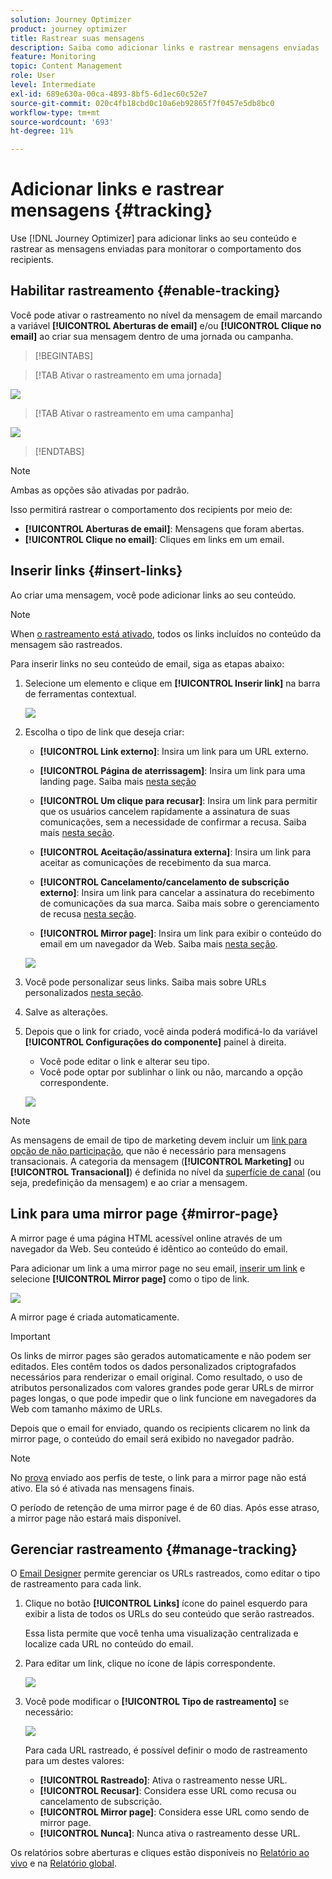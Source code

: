 ```yaml
---
solution: Journey Optimizer
product: journey optimizer
title: Rastrear suas mensagens
description: Saiba como adicionar links e rastrear mensagens enviadas
feature: Monitoring
topic: Content Management
role: User
level: Intermediate
exl-id: 689e630a-00ca-4893-8bf5-6d1ec60c52e7
source-git-commit: 020c4fb18cbd0c10a6eb92865f7f0457e5db8bc0
workflow-type: tm+mt
source-wordcount: '693'
ht-degree: 11%

---
```


# Adicionar links e rastrear mensagens {#tracking}

Use [!DNL Journey Optimizer] para adicionar links ao seu conteúdo e rastrear as mensagens enviadas para monitorar o comportamento dos recipients.

## Habilitar rastreamento {#enable-tracking}

Você pode ativar o rastreamento no nível da mensagem de email marcando a variável **[!UICONTROL Aberturas de email]** e/ou **[!UICONTROL Clique no email]** ao criar sua mensagem dentro de uma jornada ou campanha.

>[!BEGINTABS]

>[!TAB Ativar o rastreamento em uma jornada]

![](assets/message-tracking-journey.png)

>[!TAB Ativar o rastreamento em uma campanha]

![](assets/message-tracking-campaign.png)

>[!ENDTABS]

>[!NOTE]
>
>Ambas as opções são ativadas por padrão.

Isso permitirá rastrear o comportamento dos recipients por meio de:

* **[!UICONTROL Aberturas de email]**: Mensagens que foram abertas.
* **[!UICONTROL Clique no email]**: Cliques em links em um email.

## Inserir links {#insert-links}

Ao criar uma mensagem, você pode adicionar links ao seu conteúdo.

>[!NOTE]
>
>When [o rastreamento está ativado](#enable-tracking), todos os links incluídos no conteúdo da mensagem são rastreados.

Para inserir links no seu conteúdo de email, siga as etapas abaixo:

1. Selecione um elemento e clique em **[!UICONTROL Inserir link]** na barra de ferramentas contextual.

   ![](assets/message-tracking-insert-link.png)

1. Escolha o tipo de link que deseja criar:

   * **[!UICONTROL Link externo]**: Insira um link para um URL externo.

   * **[!UICONTROL Página de aterrissagem]**: Insira um link para uma landing page. Saiba mais [nesta seção](../landing-pages/get-started-lp.md)

   * **[!UICONTROL Um clique para recusar]**: Insira um link para permitir que os usuários cancelem rapidamente a assinatura de suas comunicações, sem a necessidade de confirmar a recusa. Saiba mais [nesta seção](../privacy/opt-out.md#one-click-opt-out).

   * **[!UICONTROL Aceitação/assinatura externa]**: Insira um link para aceitar as comunicações de recebimento da sua marca.

   * **[!UICONTROL Cancelamento/cancelamento de subscrição externo]**: Insira um link para cancelar a assinatura do recebimento de comunicações da sua marca. Saiba mais sobre o gerenciamento de recusa [nesta seção](../privacy/opt-out.md#opt-out-management).

   * **[!UICONTROL Mirror page]**: Insira um link para exibir o conteúdo do email em um navegador da Web. Saiba mais [nesta seção](#mirror-page).

   ![](assets/message-tracking-links.png)

1. Você pode personalizar seus links. Saiba mais sobre URLs personalizados [nesta seção](../personalization/personalization-syntax.md#perso-urls).

1. Salve as alterações.

1. Depois que o link for criado, você ainda poderá modificá-lo da variável **[!UICONTROL Configurações do componente]** painel à direita.

   * Você pode editar o link e alterar seu tipo.
   * Você pode optar por sublinhar o link ou não, marcando a opção correspondente.

   ![](assets/message-tracking-link-settings.png)

>[!NOTE]
>
>As mensagens de email de tipo de marketing devem incluir um [link para opção de não participação](../privacy/opt-out.md#opt-out-management), que não é necessário para mensagens transacionais. A categoria da mensagem (**[!UICONTROL Marketing]** ou **[!UICONTROL Transacional]**) é definida no nível da [superfície de canal](../configuration/channel-surfaces.md#email-type) (ou seja, predefinição da mensagem) e ao criar a mensagem.

## Link para uma mirror page {#mirror-page}

A mirror page é uma página HTML acessível online através de um navegador da Web. Seu conteúdo é idêntico ao conteúdo do email.

Para adicionar um link a uma mirror page no seu email, [inserir um link](#insert-links) e selecione **[!UICONTROL Mirror page]** como o tipo de link.

![](assets/message-tracking-mirror-page.png)

A mirror page é criada automaticamente.

>[!IMPORTANT]
>
>Os links de mirror pages são gerados automaticamente e não podem ser editados. Eles contêm todos os dados personalizados criptografados necessários para renderizar o email original. Como resultado, o uso de atributos personalizados com valores grandes pode gerar URLs de mirror pages longas, o que pode impedir que o link funcione em navegadores da Web com tamanho máximo de URLs.

Depois que o email for enviado, quando os recipients clicarem no link da mirror page, o conteúdo do email será exibido no navegador padrão.

>[!NOTE]
>
>No [prova](preview.md#send-proofs) enviado aos perfis de teste, o link para a mirror page não está ativo. Ela só é ativada nas mensagens finais.

O período de retenção de uma mirror page é de 60 dias. Após esse atraso, a mirror page não estará mais disponível.

## Gerenciar rastreamento {#manage-tracking}

O [Email Designer](content-from-scratch.md) permite gerenciar os URLs rastreados, como editar o tipo de rastreamento para cada link.

1. Clique no botão **[!UICONTROL Links]** ícone do painel esquerdo para exibir a lista de todos os URLs do seu conteúdo que serão rastreados.

   Essa lista permite que você tenha uma visualização centralizada e localize cada URL no conteúdo do email.

1. Para editar um link, clique no ícone de lápis correspondente.

   ![](assets/message-tracking-edit-links.png)

1. Você pode modificar o **[!UICONTROL Tipo de rastreamento]** se necessário:

   ![](assets/message-tracking-edit-a-link.png)

   Para cada URL rastreado, é possível definir o modo de rastreamento para um destes valores:

   * **[!UICONTROL Rastreado]**: Ativa o rastreamento nesse URL.
   * **[!UICONTROL Recusar]**: Considera esse URL como recusa ou cancelamento de subscrição.
   * **[!UICONTROL Mirror page]**: Considera esse URL como sendo de mirror page.
   * **[!UICONTROL Nunca]**: Nunca ativa o rastreamento desse URL. <!--This information is saved: if the URL appears again in a future message, its tracking is automatically deactivated.-->

Os relatórios sobre aberturas e cliques estão disponíveis no [Relatório ao vivo](../reports/live-report.md) e na [Relatório global](../reports/global-report.md).

